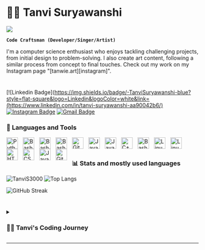 # 🚴‍♀ Tanvi Suryawanshi
![](https://komarev.com/ghpvc/?username=TanviS3000&color=ff69b4)



**`Code Craftsman (Developer/Singer/Artist)`**

I'm a computer science enthusiast who enjoys tackling challenging projects, from initial design to problem-solving. I also create art content, following a similar process from concept to final touches. Check out my work on my Instagram page "[tanwie.art][instagram]".
# 
[![Linkedin Badge](https://img.shields.io/badge/-TanviSuryawanshi-blue?style=flat-square&logo=Linkedin&logoColor=white&link=(https://www.linkedin.com/in/tanvi-suryawanshi-aa90042b6/)
[![Instagram Badge](https://img.shields.io/badge/-tanwie.art-purple?style=flat-square&logo=instagram&logoColor=white&link=https://instagram.com/tanwie.art/)](https://instagram.com/tanwie.art)
[![Gmail Badge](https://img.shields.io/badge/-tanvisuryavanshi01@gmail.com-c14438?style=flat-square&logo=Gmail&logoColor=white&link=mailto:tanvisuryavanshi01@gmail.com)](mailto:tanvisuryavanshi01@gmail.com)


### 🎁 Languages and Tools

<img align="left" alt="Python" width="30px" style="padding-right:10px;" src="https://cdn.jsdelivr.net/gh/devicons/devicon/icons/python/python-plain.svg" />
<img align="left" alt="Bash" width="30px" style="padding-right:10px;" src="https://cdn.jsdelivr.net/gh/devicons/devicon/icons/pycharm/pycharm-original.svg" />
<img align="left" alt="Bash" width="30px" style="padding-right:10px;" src="https://cdn.jsdelivr.net/gh/devicons/devicon/icons/anaconda/anaconda-original.svg" />       
<img align="left" alt="Bash" width="30px" style="padding-right:10px;" src="https://cdn.jsdelivr.net/gh/devicons/devicon/icons/r/r-original.svg" />
<img align="left" alt="GitHub" width="30px" style="padding-right:10px;" src="https://cdn.jsdelivr.net/gh/devicons/devicon/icons/mysql/mysql-original.svg" />
<img align="left" alt="Java" width="30px" style="padding-right:10px;" src="https://cdn.jsdelivr.net/gh/devicons/devicon/icons/java/java-original.svg"/>
<img align="left" alt="Java" width="30px" style="padding-right:10px;" src="https://cdn.jsdelivr.net/gh/devicons/devicon/icons/c/c-original.svg" />      
<img align="left" alt="C++" width="30px" style="padding-right:10px;" src="https://cdn.jsdelivr.net/gh/devicons/devicon/icons/cplusplus/cplusplus-line.svg" />
<img align="left" alt="Bash" width="30px" style="padding-right:10px;" src="https://cdn.jsdelivr.net/gh/devicons/devicon/icons/bash/bash-original.svg" />
<img align="left" alt="Linux" width="30px" style="padding-right:10px;" src="https://cdn.jsdelivr.net/gh/devicons/devicon/icons/linux/linux-original.svg" />
<img align="left" alt="Linux" width="30px" style="padding-right:10px;" src="https://cdn.jsdelivr.net/gh/devicons/devicon/icons/androidstudio/androidstudio-original.svg" />
<img align="left" alt="HTML" width="30px" style="padding-right:10px;" src="https://cdn.jsdelivr.net/gh/devicons/devicon/icons/html5/html5-plain.svg" />
<img align="left" alt="CSS" width="30px" style="padding-right:10px;" src="https://cdn.jsdelivr.net/gh/devicons/devicon/icons/css3/css3-plain.svg" />
<img align="left" alt="JavaScript" width="30px" style="padding-right:10px;" src="https://cdn.jsdelivr.net/gh/devicons/devicon/icons/javascript/javascript-plain.svg" />
<img align="left" alt="GitHub" width="30px" style="padding-right:10px;" src="https://cdn.jsdelivr.net/gh/devicons/devicon/icons/github/github-original.svg" />
                    
<br />

#

### 📊 Stats and mostly used languages

![TanviS3000](https://github-readme-stats.vercel.app/api?username=TanviS3000&show_icons=true&theme=gruvbox)
![Top Langs](https://github-readme-stats.vercel.app/api/top-langs/?username=TanviS3000&hide=TeX&layout=compact)

![GitHub Streak](https://streak-stats.demolab.com?user=TanviS3000&theme=gruvbox&border_radius=4.5)

#

<details>
 <summary><h3>👨‍💻 Tanvi's Coding Journey</h3></summary>

I first encountered computer science in junior college and was immediately drawn to it. Recognizing it as my strength, I decided to persue CS degree. Currently, I'm on track to graduate in 2024 and enjoy delving into practical projects in my free time.
</details>

---
#



